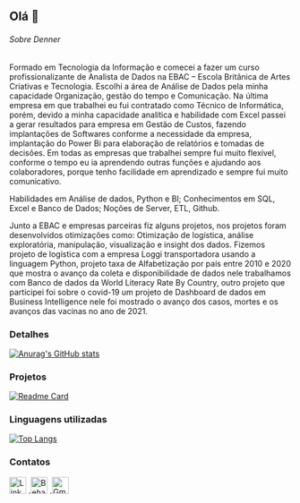 ## Olá 👋


###### Sobre Denner
Formado em Tecnologia da Informação e comecei a fazer um curso profissionalizante de Analista de Dados na EBAC – Escola Britânica de Artes Criativas e Tecnologia. Escolhi a área de Análise de Dados pela minha capacidade Organização, gestão do tempo e Comunicação. Na última empresa em que trabalhei eu fui contratado como Técnico de Informática, porém, devido a minha capacidade analítica e habilidade com Excel passei a gerar resultados para empresa em Gestão de Custos, fazendo implantações de Softwares conforme a necessidade da empresa, implantação do Power Bi para elaboração de relatórios e tomadas de decisões. Em todas as empresas que trabalhei sempre fui muito flexível, conforme o tempo eu ia aprendendo outras funções e ajudando aos colaboradores, porque tenho facilidade em aprendizado e sempre fui muito comunicativo.

Habilidades em Análise de dados, Python e BI; 
Conhecimentos em SQL, Excel e Banco de Dados; 
Noções de Server, ETL, Github.

Junto a EBAC e empresas parceiras fiz alguns projetos, nos projetos foram desenvolvidos otimizações como: Otimização de logística, análise exploratória, manipulação, visualização e insight dos dados. 
Fizemos projeto de logística com a empresa Loggi transportadora usando a linguagem Python, projeto taxa de Alfabetização por país entre 2010 e 2020 que mostra o avanço da coleta e disponibilidade de dados nele trabalhamos com Banco de dados da World Literacy Rate By Country, outro projeto que participei foi sobre o covid-19 um projeto de Dashboard de dados em Business Intelligence nele foi mostrado o avanço dos casos, mortes e os avanços das vacinas no ano de 2021.

### Detalhes

[![Anurag's GitHub stats](https://github-readme-stats.vercel.app/api?username=DnrMartins&show_icons=true&theme=dark)](https://github.com/anuraghazra/github-readme-stats)

### Projetos

[![Readme Card](https://github-readme-stats.vercel.app/api/pin/?username=DnrMartins&repo=Projeto-Alfabetizacao-Mundial-por-Pais&theme=dark)](https://github.com/anuraghazra/github-readme-stats)

### Linguagens utilizadas

[![Top Langs](https://github-readme-stats.vercel.app/api/top-langs/?username=DnrMartins&layout=compact)](https://github.com/anuraghazra/github-readme-stats)

### Contatos

[<img src='https://img.shields.io/badge/LinkedIn-0077B5?style=for-the-badge&logo=linkedin&logoColor=white' alt='Linkedin' height='30'>](https://www.linkedin.com/in/denner-martins-)
.[<img src='https://img.shields.io/badge/Behance-1769ff?style=for-the-badge&logo=behance&logoColor=white' alt='Behance' height='30'>](https://www.behance.net/gallery/208118267/Portfolio-Denner-Martins)
.[<img src='https://img.shields.io/badge/Gmail-D14836?style=for-the-badge&logo=gmail&logoColor=white' alt='Gmail' height='30'>](https://www.gmail.com/Bookingdenner@gmail.com)



 


